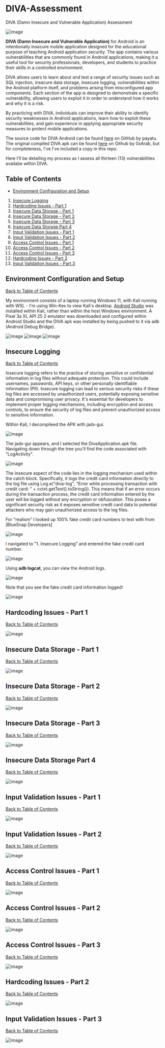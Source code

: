# DIVA-Assessment
DIVA (Damn Insecure and Vulnerable Application) Assessment 

![image](https://github.com/high101bro/DIVA-Assessment/assets/13679268/a6d47a52-ac5b-4697-91b3-c6c15ae5266b)

**DIVA (Damn Insecure and Vulnerable Application)** for Android is an intentionally insecure mobile application designed for the educational purpose of teaching Android application security. The app contains various vulnerabilities that are commonly found in Android applications, making it a useful tool for security professionals, developers, and students to practice their skills in a controlled environment.

DIVA allows users to learn about and test a range of security issues such as SQL injection, insecure data storage, insecure logging, vulnerabilities within the Android platform itself, and problems arising from misconfigured app components. Each section of the app is designed to demonstrate a specific vulnerability, allowing users to exploit it in order to understand how it works and why it is a risk.

By practicing with DIVA, individuals can improve their ability to identify security weaknesses in Android applications, learn how to exploit these vulnerabilities, and gain experience in applying appropriate security measures to protect mobile applications.

The source code for DIVA Android can be found [here](https://github.com/payatu/diva-android) on GitHub by payatu. The original compiled DIVA apk can be found [here](https://github.com/0xArab/diva-apk-file) on Github by 0xArab, but for completeness, I've I've included a copy in this repo.

Here I'll be detailing my process as I assess all thirteen (13) vulnerabilities availabe within DIVA.
## Table of Contents
- [Environment Configuration and Setup](#environment-configuration-and-setup)
1. [Insecure Logging](#insecure-logging)
2. [Hardcoding Issues - Part 1](#hardcoding-issues---part-1)
3. [Insecure Data Storage - Part 1](#insecure-data-storage---part-1)
4. [Insecure Data Storage - Part 2](#insecure-data-storage---part-2)
5. [Insecure Data Storage - Part 3](#insecure-data-storage---part-3)
6. [Insecure Data Storage Part 4](#insecure-data-storage-part-4)
7. [Input Validation Issues - Part 1](#input-validation-issues---part-1)
8. [Input Validation Issues - Part 2](#input-validation-issues---part-2)
9. [Access Control Issues - Part 1](#access-control-issues---part-1)
10. [Access Control Issues - Part 2](#access-control-issues---part-2)
11. [Access Control Issues - Part 3](#access-control-issues---part-3)
12. [Hardcoding Issues - Part 2](#hardcoding-issues---part-2)
13. [Input Validation Issues - Part 3](#input-validation-issues---part-3)


## Environment Configuration and Setup
[Back to Table of Contents](#table-of-contents)

My environment consists of a laptop running Windows 11, with Kali running with WSL - I'm using Win-Kex to view Kali's desktop. [Android Studio](https://developer.android.com/studio?gad_source=1&gclid=CjwKCAjw9IayBhBJEiwAVuc3fqQoq4Q52otj5C432gWKB5goRUia9s-Jcw5vJs5J_g7d68-yjKlklBoCUZQQAvD_BwE&gclsrc=aw.ds) was installed within Kali, rather than within the host Windows environment. A Pixel 3a XL API 25 2 emulator was downloaded and configured within Android Studio and the DIVA apk was installed by being pushed to it via adb (Android Debug Bridge).

![image](https://github.com/high101bro/DIVA-Assessment/assets/13679268/ff80bcd1-0449-4a88-b17f-79e63175f675)
![image](https://github.com/high101bro/DIVA-Assessment/assets/13679268/665477b7-8f83-4d19-b336-ac2fc03df27d)
![image](https://github.com/high101bro/DIVA-Assessment/assets/13679268/e618f7dc-c547-4c15-81d6-ba5f434495fc)


## Insecure Logging
[Back to Table of Contents](#table-of-contents)

Insecure logging refers to the practice of storing sensitive or confidential information in log files without adequate protection. This could include usernames, passwords, API keys, or other personally identifiable information (PII). Insecure logging can lead to serious security risks if these log files are accessed by unauthorized users, potentially exposing sensitive data and compromising user privacy. It's essential for developers to implement proper logging mechanisms, including encryption and access controls, to ensure the security of log files and prevent unauthorized access to sensitive information.

Within Kali, I decompileed the APK with jadx-gui.

![image](https://github.com/high101bro/DIVA-Assessment/assets/13679268/cfb2f8d0-35e1-457c-a790-c49dbb34b482)

The jadx-gui appears, and I selected the DivaApplication.apk file. Navigating down through the tree you'll find the code associated with "LogActivity".

![image](https://github.com/high101bro/DIVA-Assessment/assets/13679268/a1d308a8-e808-4dc8-9e56-d002ad7fb770)

The insecure aspect of the code lies in the logging mechanism used within the catch block. Specifically, it logs the credit card information directly to the log file using Log.e("diva-log", "Error while processing transaction with credit card: " + cctxt.getText().toString()). This means that if an error occurs during the transaction process, the credit card information entered by the user will be logged without any encryption or obfuscation. This poses a significant security risk as it exposes sensitive credit card data to potential attackers who may gain unauthorized access to the log files.

For "realism" I looked up 100% fake credit card numbers to test with from [BlueSnap Developers]

![image](https://github.com/high101bro/DIVA-Assessment/assets/13679268/20f11aa6-25f8-40dc-a8e5-0ee7943b0701)

I navigated to "1. Insecure Logging" and entered the fake credit card number.

![image](https://github.com/high101bro/DIVA-Assessment/assets/13679268/fa68a2a6-0aac-45af-9a15-bca27ba57fa6)

Using **adb logcat**, you can view the Android logs.

![image](https://github.com/high101bro/DIVA-Assessment/assets/13679268/c1809cf9-fdb8-487b-9a9a-1caa07bda114)

Note that you see the fake credit card information logged!

![image](https://github.com/high101bro/DIVA-Assessment/assets/13679268/26a6b078-2eb4-48a1-bca9-c1e04ad3d5fb)



## Hardcoding Issues - Part 1
[Back to Table of Contents](#table-of-contents)

![image](https://github.com/high101bro/DIVA-Assessment/assets/13679268/182f37be-fe48-4f01-9794-39b1d9590e74)


## Insecure Data Storage - Part 1
[Back to Table of Contents](#table-of-contents)

![image](https://github.com/high101bro/DIVA-Assessment/assets/13679268/665088df-be89-436e-a6f6-ba01c1dca27b)


## Insecure Data Storage - Part 2
[Back to Table of Contents](#table-of-contents)

![image](https://github.com/high101bro/DIVA-Assessment/assets/13679268/441b3a0d-1e81-4a40-8272-833f378fc8f9)


## Insecure Data Storage - Part 3
[Back to Table of Contents](#table-of-contents)

![image](https://github.com/high101bro/DIVA-Assessment/assets/13679268/609f9220-bd84-4847-a16c-92dfc8867b6e)


## Insecure Data Storage Part 4
[Back to Table of Contents](#table-of-contents)

![image](https://github.com/high101bro/DIVA-Assessment/assets/13679268/b93ccd74-df1a-4a51-9156-d94cf7eda838)


## Input Validation Issues - Part 1
[Back to Table of Contents](#table-of-contents)

![image](https://github.com/high101bro/DIVA-Assessment/assets/13679268/6a90ec27-9dab-4c53-8b5a-cbc79cf42bef)


## Input Validation Issues - Part 2
[Back to Table of Contents](#table-of-contents)

![image](https://github.com/high101bro/DIVA-Assessment/assets/13679268/97441cd3-5245-4309-a71d-fa3c70c851ab)


## Access Control Issues - Part 1
[Back to Table of Contents](#table-of-contents)

![image](https://github.com/high101bro/DIVA-Assessment/assets/13679268/ed407483-a371-4fcd-ae2b-7dbc6d5dbc97)


## Access Control Issues - Part 2
[Back to Table of Contents](#table-of-contents)

![image](https://github.com/high101bro/DIVA-Assessment/assets/13679268/b1d89686-aa9f-468e-8422-eae1a692143f)


## Access Control Issues - Part 3
[Back to Table of Contents](#table-of-contents)

![image](https://github.com/high101bro/DIVA-Assessment/assets/13679268/f6a9357d-daa1-4b44-b640-e57f502abfa4)


## Hardcoding Issues - Part 2
[Back to Table of Contents](#table-of-contents)

![image](https://github.com/high101bro/DIVA-Assessment/assets/13679268/1833520b-cd56-4c0c-a73f-4e3672dc0884)


## Input Validation Issues - Part 3
[Back to Table of Contents](#table-of-contents)

![image](https://github.com/high101bro/DIVA-Assessment/assets/13679268/767233a8-e24e-4627-a8eb-83091cb3986f)



